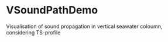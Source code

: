 # VSoundPathDemo
Visualisation of sound propagation in vertical seawater coloumn, considering TS-profile
